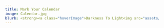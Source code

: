 ```yaml
---
title: Mark Your Calendar
image: Calendar.jpg
blurb: <strong><a class="hoverImage">Darkness To Light<img src="assets/DarknessToLight.jpg"/></a></strong><br/>Rescheduled for Sept 10, 2022<br/><strong>Halcyon Concert</strong> (Title TBD)<br/>Nov 20, 2022<br/>
---
```

